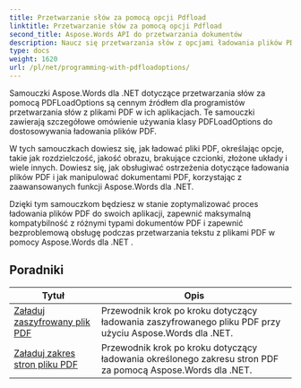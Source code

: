 ```yaml
---
title: Przetwarzanie słów za pomocą opcji Pdfload
linktitle: Przetwarzanie słów za pomocą opcji Pdfload
second_title: Aspose.Words API do przetwarzania dokumentów
description: Naucz się przetwarzania słów z opcjami ładowania plików PDF w Aspose.Words dla .NET. Dowiedz się, jak ładować dokumenty programu Word w formacie PDF i manipulować nimi, korzystając ze szczegółowych samouczków i przykładowego kodu.
type: docs
weight: 1620
url: /pl/net/programming-with-pdfloadoptions/
---
```

Samouczki Aspose.Words dla .NET dotyczące przetwarzania słów za pomocą PDFLoadOptions są cennym źródłem dla programistów przetwarzania słów z plikami PDF w ich aplikacjach. Te samouczki zawierają szczegółowe omówienie używania klasy PDFLoadOptions do dostosowywania ładowania plików PDF.

W tych samouczkach dowiesz się, jak ładować pliki PDF, określając opcje, takie jak rozdzielczość, jakość obrazu, brakujące czcionki, złożone układy i wiele innych. Dowiesz się, jak obsługiwać ostrzeżenia dotyczące ładowania plików PDF i jak manipulować dokumentami PDF, korzystając z zaawansowanych funkcji Aspose.Words dla .NET.

Dzięki tym samouczkom będziesz w stanie zoptymalizować proces ładowania plików PDF do swoich aplikacji, zapewnić maksymalną kompatybilność z różnymi typami dokumentów PDF i zapewnić bezproblemową obsługę podczas przetwarzania tekstu z plikami PDF w pomocy Aspose.Words dla .NET .

 ## Poradniki
| Tytuł | Opis |
| --- | --- |
| [Załaduj zaszyfrowany plik PDF](./load-encrypted-pdf/) | Przewodnik krok po kroku dotyczący ładowania zaszyfrowanego pliku PDF przy użyciu Aspose.Words dla .NET. |
| [Załaduj zakres stron pliku PDF](./load-page-range-of-pdf/) | Przewodnik krok po kroku dotyczący ładowania określonego zakresu stron PDF za pomocą Aspose.Words dla .NET. |